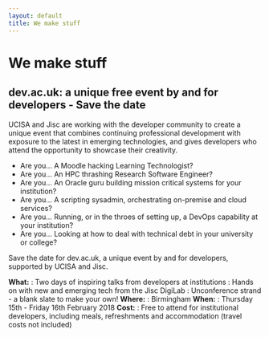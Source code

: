```yaml
---
layout: default
title: We make stuff
---
```

# We make stuff
## dev.ac.uk: a unique free event by and for developers - Save the date

UCISA and Jisc are working with the developer community to create a unique event that combines continuing professional development with exposure to the latest in emerging technologies, and gives developers who attend the opportunity to showcase their creativity.
 
 * Are you…       A Moodle hacking Learning Technologist?
 * Are you…       An HPC thrashing Research Software Engineer?
 * Are you…       An Oracle guru building mission critical systems for your institution?
 * Are you…       A scripting sysadmin, orchestrating on-premise and cloud services?
 * Are you…       Running, or in the throes of setting up, a DevOps capability at your institution?
 * Are you…       Looking at how to deal with technical debt in your university or college?
 
Save the date for dev.ac.uk, a unique event by and for developers, supported by UCISA and Jisc.  
 
__What:__
: Two days of inspiring talks from developers at institutions
: Hands on with new and emerging tech from the Jisc DigiLab
: Unconference strand - a blank slate to make your own!
__Where:__
: Birmingham
__When:__
: Thursday 15th - Friday 16th February 2018
__Cost:__
: Free to attend for institutional developers, including meals, refreshments and accommodation (travel costs not included)
 
